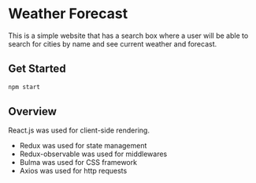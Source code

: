 # Weather Forecast
This is a simple website that has a search box where a user will be able to search for cities by name and see current weather and forecast.

## Get Started
```sh
npm start
```

## Overview
React.js was used for client-side rendering. 

* Redux was used for state management
* Redux-observable was used for middlewares
* Bulma was used for CSS framework
* Axios was used for http requests